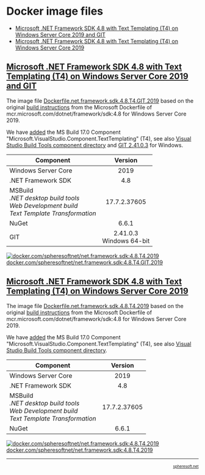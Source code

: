 # Docker image files

- [Microsoft .NET Framework SDK 4.8 with Text Templating (T4) on Windows Server Core 2019 and GIT](##microsoft-net-framework-sdk-48-with-text-templating-t4-on-windows-server-core-2019-and-git)
- [Microsoft .NET Framework SDK 4.8 with Text Templating (T4) on Windows Server Core 2019](#microsoft-net-framework-sdk-48-with-text-templating-t4-on-windows-server-core-2019)



## [Microsoft .NET Framework SDK 4.8 with Text Templating (T4) on Windows Server Core 2019 and GIT](#)

The image file [Dockerfile.net.framework.sdk.4.8.T4.GIT.2019](Dockerfile.net.framework.sdk.4.8.T4.GIT.2019)
based on the original [build instructions](https://github.com/microsoft/dotnet-framework-docker/blob/main/src/sdk/4.8/windowsservercore-ltsc2019/Dockerfile)
from the Microsoft Dockerfile of mcr.microsoft.com/dotnet/framework/sdk:4.8 for Windows Server Core
2019.

We have [added](Dockerfile.net.framework.sdk.4.8.T4.2019#L40) the MS Build 17.0 Component "Microsoft.VisualStudio.Component.TextTemplating" (T4), see also
[Visual Studio Build Tools component directory](https://learn.microsoft.com/en-us/visualstudio/install/workload-component-id-vs-build-tools?view=vs-2022)
and [GIT 2.41.0.3](https://github.com/git-for-windows/git/releases/download/v2.41.0.windows.3/Git-2.41.0.3-64-bit.exe) for Windows.

| Component           | Version      |
| ---                 | :-:          |
| Windows Server Core | 2019         |
| .NET Framework SDK  | 4.8          |
| MSBuild<br/>*.NET desktop build tools*<br/>*Web Development build*<br/>*Text Template Transformation*| 17.7.2.37605 |
| NuGet               | 6.6.1        |
| GIT                 | 2.41.0.3<br/>Windows 64-bit |

[![docker.com/spheresoftnet/net.framework.sdk:4.8.T4.2019](https://www.docker.com/wp-content/uploads/2023/04/cropped-Docker-favicon-32x32.png) docker.com/spheresoftnet/net.framework.sdk:4.8.T4.GIT.2019](https://hub.docker.com/layers/spheresoftnet/net.framework.sdk/4.8.T4.GIT.2019/images/sha256-18afc4614db58fbbae183a522f686c24730d09048ec379c798e2af14ecddc03d)



## [Microsoft .NET Framework SDK 4.8 with Text Templating (T4) on Windows Server Core 2019](#)

The image file [Dockerfile.net.framework.sdk.4.8.T4.2019](Dockerfile.net.framework.sdk.4.8.T4.2019)
based on the original [build instructions](https://github.com/microsoft/dotnet-framework-docker/blob/main/src/sdk/4.8/windowsservercore-ltsc2019/Dockerfile)
from the Microsoft Dockerfile of mcr.microsoft.com/dotnet/framework/sdk:4.8 for Windows Server Core
2019.

We have [added](Dockerfile.net.framework.sdk.4.8.T4.2019#L40) the MS Build 17.0 Component "Microsoft.VisualStudio.Component.TextTemplating" (T4), see also
[Visual Studio Build Tools component directory](https://learn.microsoft.com/en-us/visualstudio/install/workload-component-id-vs-build-tools?view=vs-2022).

| Component           | Version      |
| ---                 | :-:          |
| Windows Server Core | 2019         |
| .NET Framework SDK  | 4.8          |
| MSBuild<br/>*.NET desktop build tools*<br/>*Web Development build*<br/>*Text Template Transformation*| 17.7.2.37605 |
| NuGet               | 6.6.1        |

[![docker.com/spheresoftnet/net.framework.sdk:4.8.T4.2019](https://www.docker.com/wp-content/uploads/2023/04/cropped-Docker-favicon-32x32.png) docker.com/spheresoftnet/net.framework.sdk:4.8.T4.2019](https://hub.docker.com/layers/spheresoftnet/net.framework.sdk/4.8.T4.2019/images/sha256-7cc07347007f911207a5870a442edce1389610138e07eaa88f012166886b8e4b)



<!-- FOOTER -->
<hr style="height: 1px" />
<a href="http://spheresoft.net" style="font-size: 0.7em; float: right">spheresoft.net</a>
